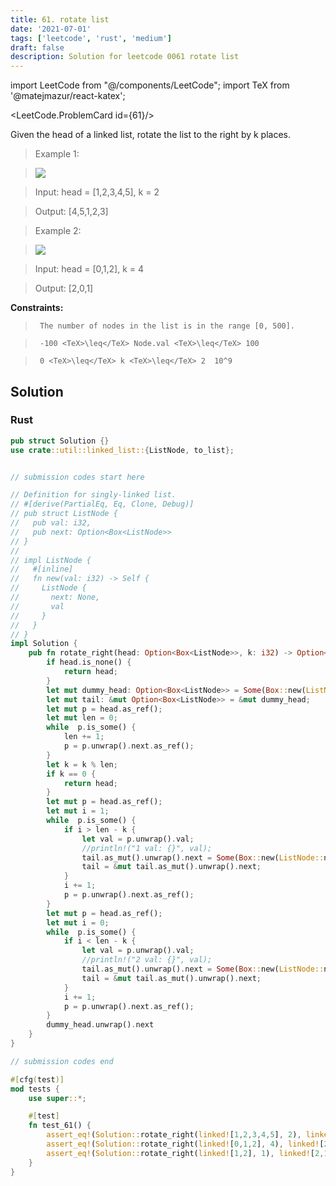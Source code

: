 ```yaml
---
title: 61. rotate list
date: '2021-07-01'
tags: ['leetcode', 'rust', 'medium']
draft: false
description: Solution for leetcode 0061 rotate list
---
```

import LeetCode from "@/components/LeetCode";
import TeX from '@matejmazur/react-katex';

<LeetCode.ProblemCard id={61}/>
 

  Given the head of a linked list, rotate the list to the right by k places.

   

 >   Example 1:

 >   ![](https://assets.leetcode.com/uploads/2020/11/13/rotate1.jpg)

 >   Input: head <TeX>=</TeX> [1,2,3,4,5], k <TeX>=</TeX> 2

 >   Output: [4,5,1,2,3]

  

 >   Example 2:

 >   ![](https://assets.leetcode.com/uploads/2020/11/13/roate2.jpg)

 >   Input: head <TeX>=</TeX> [0,1,2], k <TeX>=</TeX> 4

 >   Output: [2,0,1]

  

   

  **Constraints:**

  

 >   	The number of nodes in the list is in the range [0, 500].

 >   	-100 <TeX>\leq</TeX> Node.val <TeX>\leq</TeX> 100

 >   	0 <TeX>\leq</TeX> k <TeX>\leq</TeX> 2  10^9


## Solution
### Rust
```rust
pub struct Solution {}
use crate::util::linked_list::{ListNode, to_list};


// submission codes start here

// Definition for singly-linked list.
// #[derive(PartialEq, Eq, Clone, Debug)]
// pub struct ListNode {
//   pub val: i32,
//   pub next: Option<Box<ListNode>>
// }
// 
// impl ListNode {
//   #[inline]
//   fn new(val: i32) -> Self {
//     ListNode {
//       next: None,
//       val
//     }
//   }
// }
impl Solution {
    pub fn rotate_right(head: Option<Box<ListNode>>, k: i32) -> Option<Box<ListNode>> {
        if head.is_none() {
            return head;
        }
        let mut dummy_head: Option<Box<ListNode>> = Some(Box::new(ListNode::new(0)));
        let mut tail: &mut Option<Box<ListNode>> = &mut dummy_head;
        let mut p = head.as_ref();
        let mut len = 0;
        while  p.is_some() {
            len += 1;
            p = p.unwrap().next.as_ref();
        }
        let k = k % len;
        if k == 0 {
            return head;
        }
        let mut p = head.as_ref();
        let mut i = 1;
        while  p.is_some() {
            if i > len - k {
                let val = p.unwrap().val;
                //println!("1 val: {}", val);
                tail.as_mut().unwrap().next = Some(Box::new(ListNode::new(val)));
                tail = &mut tail.as_mut().unwrap().next;
            }
            i += 1;
            p = p.unwrap().next.as_ref();
        }
        let mut p = head.as_ref();
        let mut i = 0;
        while  p.is_some() {
            if i < len - k {
                let val = p.unwrap().val;
                //println!("2 val: {}", val);
                tail.as_mut().unwrap().next = Some(Box::new(ListNode::new(val)));
                tail = &mut tail.as_mut().unwrap().next;
            }
            i += 1;
            p = p.unwrap().next.as_ref();
        }
        dummy_head.unwrap().next
    }
}

// submission codes end

#[cfg(test)]
mod tests {
    use super::*;

    #[test]
    fn test_61() {
        assert_eq!(Solution::rotate_right(linked![1,2,3,4,5], 2), linked![4, 5, 1, 2, 3]);
        assert_eq!(Solution::rotate_right(linked![0,1,2], 4), linked![2,0,1]);
        assert_eq!(Solution::rotate_right(linked![1,2], 1), linked![2,1]);
    }
}

```
